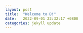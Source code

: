 ```yaml
---
layout: post
title:  "Welcome to D!"
date:   2022-09-01 22:32:17 +0800
categories: jekyll update
---
```

  
<script src="mouseEffect.js"></script>
    

[jekyll-docs]: https://jekyllrb.com/docs/home
[jekyll-gh]:   https://github.com/jekyll/jekyll
[jekyll-talk]: https://talk.jekyllrb.com/

